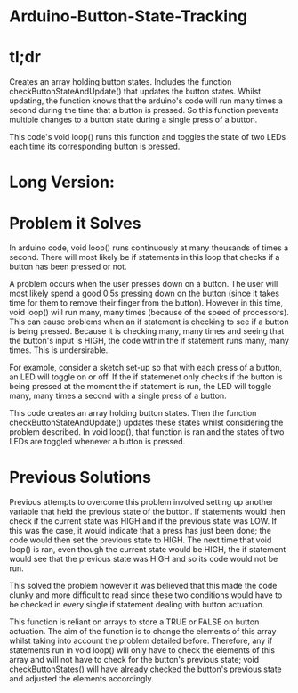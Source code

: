 # Arduino-Button-State-Tracking
# tl;dr
Creates an array holding button states. Includes the function checkButtonStateAndUpdate() that updates the button states. Whilst updating, the function knows that the arduino's code will run many times a second during the time that a button is pressed. So this function prevents multiple changes to a button state during a single press of a button.

This code's void loop() runs this function and toggles the state of two LEDs each time its corresponding button is pressed.

# Long Version:
# Problem it Solves
In arduino code, void loop() runs continuously at many thousands of times a second. There will most likely be if statements in this loop that checks if a button has been pressed or not. 

A problem occurs when the user presses down on a button. The user will most likely spend a good 0.5s pressing down on the button (since it takes time for them to remove their finger from the button). However in this time, void loop() will run many, many times (because of the speed of processors). This can cause problems when an if statement is checking to see if a button is being pressed. Because it is checking many, many times and seeing that the button's input is HIGH, the code within the if statement runs many, many times. This is undersirable.

For example, consider a sketch set-up so that with each press of a button, an LED will toggle on or off. If the if statemenet only checks if the button is being pressed at the moment the if statement is run, the LED will toggle many, many times a second with a single press of a button.

This code creates an array holding button states. Then the function checkButtonStateAndUpdate() updates these states whilst considering the problem described. In void loop(), that function is ran and the states of two LEDs are toggled whenever a button is pressed.

# Previous Solutions
Previous attempts to overcome this problem involved setting up another variable that held the previous state of the button. If statements would then check if the current state was HIGH and if the previous state was LOW. If this was the case, it would indicate that a press has just been done; the code would then set the previous state to HIGH. The next time that void loop() is ran, even though the current state would be HIGH, the if statement would see that the previous state was HIGH and so its code would not be run.

This solved the problem however it was believed that this made the code clunky and more difficult to read since these two conditions would have to be checked in every single if statement dealing with button actuation.

This function is reliant on arrays to store a TRUE or FALSE on button actuation. The aim of the function is to change the elements of this array whilst taking into account the problem detailed before. Therefore, any if statements run in void loop() will only have to check the elements of this array and will not have to check for the button's previous state; void checkButtonStates() will have already checked the button's previous state and adjusted the elements accordingly.
